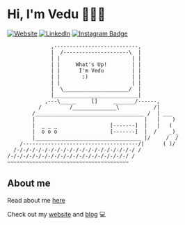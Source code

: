 # Hi, I'm Vedu 🏄🏽‍♂️
[![Website](https://img.shields.io/badge/Website-vmallela.com-informational?style=flat-square&logo=jekyll&logoColor=white)](https://www.vmallela.com)
[![LinkedIn](https://img.shields.io/badge/LinkedIn-vmallela-informational?style=flat-square&logo=linkedin&logoColor=white)](https://www.linkedin.com/in/vedu-mallela-a9aaa5162/)
[![Instagram Badge](https://img.shields.io/badge/-vedu_mallela-blue?style=flat-square&logo=instagram&logoColor=white&link=https://instagram.com/kanna6501/)](https://instagram.com/vedu_mallela)
```
              ,---------------------------,
              |  /---------------------\  |
              | |                       | |
              | |     What's Up!        | |
              | |      I'm Vedu         | |
              | |       :)              | |
              | |                       | |
              |  \_____________________/  |
              |___________________________|
            ,---\_____     []     _______/------,
          /         /______________\           /|
        /___________________________________ /  | ___
        |                                   |   |    )
        |  _ _ _                 [-------]  |   |   (
        |  o o o                 [-------]  |  /    _)_
        |__________________________________ |/     /  /
    /-------------------------------------/|      ( )/
  /-/-/-/-/-/-/-/-/-/-/-/-/-/-/-/-/-/-/-/ /
/-/-/-/-/-/-/-/-/-/-/-/-/-/-/-/-/-/-/-/ /
~~~~~~~~~~~~~~~~~~~~~~~~~~~~~~~~~~~~~~~
```
## About me
Read about me [here](https://people.csail.mit.edu/vmallela/#about)

Check out my [website](https://people.csail.mit.edu/vmallela/) and [blog](https://blog.vmallela.com) 💻
